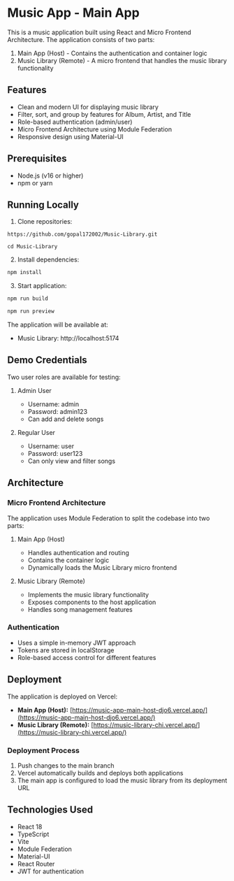 # Music App - Main App

This is a music application built using React and Micro Frontend Architecture. The application consists of two parts:
1. Main App (Host) - Contains the authentication and container logic
2. Music Library (Remote) - A micro frontend that handles the music library functionality

## Features

- Clean and modern UI for displaying music library
- Filter, sort, and group by features for Album, Artist, and Title
- Role-based authentication (admin/user)
- Micro Frontend Architecture using Module Federation
- Responsive design using Material-UI

## Prerequisites

- Node.js (v16 or higher)
- npm or yarn

## Running Locally

1. Clone repositories:
```
https://github.com/gopal172002/Music-Library.git
```

```
cd Music-Library
```

2. Install dependencies:
```bash
npm install
```

3. Start application:
```bash
npm run build
```
```bash
npm run preview
```

The application will be available at:
- Music Library: http://localhost:5174

## Demo Credentials

Two user roles are available for testing:

1. Admin User
   - Username: admin
   - Password: admin123
   - Can add and delete songs

2. Regular User
   - Username: user
   - Password: user123
   - Can only view and filter songs

## Architecture

### Micro Frontend Architecture

The application uses Module Federation to split the codebase into two parts:

1. Main App (Host)
   - Handles authentication and routing
   - Contains the container logic
   - Dynamically loads the Music Library micro frontend

2. Music Library (Remote)
   - Implements the music library functionality
   - Exposes components to the host application
   - Handles song management features

### Authentication

- Uses a simple in-memory JWT approach
- Tokens are stored in localStorage
- Role-based access control for different features

## Deployment

The application is deployed on Vercel:

- **Main App (Host):** [https://music-app-main-host-djo6.vercel.app/](https://music-app-main-host-djo6.vercel.app/)
- **Music Library (Remote):** [https://music-library-chi.vercel.app/](https://music-library-chi.vercel.app/)

### Deployment Process

1. Push changes to the main branch
2. Vercel automatically builds and deploys both applications
3. The main app is configured to load the music library from its deployment URL

## Technologies Used

- React 18
- TypeScript
- Vite
- Module Federation
- Material-UI
- React Router
- JWT for authentication
